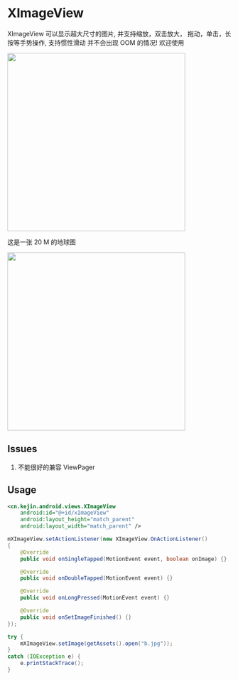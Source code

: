 # XImageView

XImageView 可以显示超大尺寸的图片, 并支持缩放，双击放大， 拖动，单击，长按等手势操作, 支持惯性滑动
并不会出现 OOM 的情况! 欢迎使用

<img src="https://github.com/liungkejin/XImageView/blob/master/images/S60129-005846.jpg" width=400/>

这是一张 20 M 的地球图

<img src="https://github.com/liungkejin/XImageView/blob/master/images/S60129-010516.jpg" width=400/>

## Issues
1. 不能很好的兼容 ViewPager

## Usage

```xml
<cn.kejin.android.views.XImageView
	android:id="@+id/xImageView"
	android:layout_height="match_parent"
	android:layout_width="match_parent" />

```

```java
mXImageView.setActionListener(new XImageView.OnActionListener()
{
    @Override
    public void onSingleTapped(MotionEvent event, boolean onImage) {}

    @Override
    public void onDoubleTapped(MotionEvent event) {}

    @Override
    public void onLongPressed(MotionEvent event) {}

    @Override
    public void onSetImageFinished() {}
});

try {
    mXImageView.setImage(getAssets().open("b.jpg"));
}
catch (IOException e) {
	e.printStackTrace();
}

```

